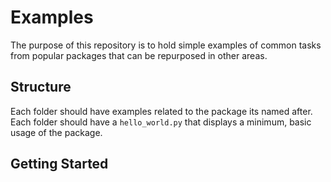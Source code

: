 # Examples
The purpose of this repository is to hold simple examples of common tasks from popular packages that can be repurposed
in other areas.

## Structure
Each folder should have examples related to the package its named after. Each folder should have a `hello_world.py`
that displays a minimum, basic usage of the package.

## Getting Started